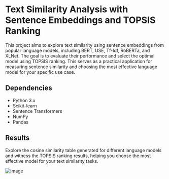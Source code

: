 
# Text Similarity Analysis with Sentence Embeddings and TOPSIS Ranking

This project aims to explore text similarity using sentence embeddings from popular language models, including BERT, USE, Tf-Idf, RoBERTa, and XLNet. The goal is to evaluate their performance and select the optimal model using TOPSIS ranking. This serves as a practical application for measuring sentence similarity and choosing the most effective language model for your specific use case.

## Dependencies

- Python 3.x
- Scikit-learn
- Sentence Transformers
- NumPy
- Pandas

## Results
Explore the cosine similarity table generated for different language models and witness the TOPSIS ranking results, helping you choose the most effective model for your text similarity tasks.





![image](https://github.com/user-attachments/assets/d3b6690e-7c28-4198-a160-6df998f8c01f)

